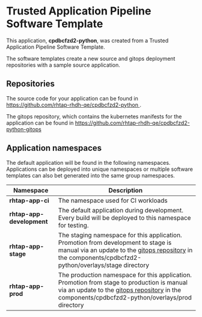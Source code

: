 # Trusted Application Pipeline Software Template

This application, **cpdbcfzd2-python**, was created from a Trusted Application Pipeline Software Template.

The software templates create a new source and gitops deployment repositories with a sample source application. 

## Repositories

The source code for your application can be found in [https://github.com/rhtap-rhdh-qe/cpdbcfzd2-python ](https://github.com/rhtap-rhdh-qe/cpdbcfzd2-python ).
 
The gitops repository, which contains the kubernetes manifests for the application can be found in 
[https://github.com/rhtap-rhdh-qe/cpdbcfzd2-python-gitops ](https://github.com/rhtap-rhdh-qe/cpdbcfzd2-python-gitops ) 

## Application namespaces 

The default application will be found in the following namespaces. Applications can be deployed into unique namespaces or multiple software templates can also bet generated into the same group namespaces.  

|  Namespace   |  Description   |  
| -------- | -------- |
| **rhtap-app-ci** | The namespace used for CI workloads |
| **rhtap-app-development** | The default application during development. Every build will be deployed to this namespace for testing. |
| **rhtap-app-stage** | The staging namespace for this application. Promotion from development to stage is manual via an update to the [gitops repository](https://github.com/rhtap-rhdh-qe/cpdbcfzd2-python-gitops ) in the components/cpdbcfzd2-python/overlays/stage directory |
| **rhtap-app-prod** | The production namespace for this application. Promotion from stage to production is manual via an update to the [gitops repository](https://github.com/rhtap-rhdh-qe/cpdbcfzd2-python-gitops ) in the components/cpdbcfzd2-python/overlays/prod directory |